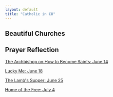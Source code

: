 ```yaml
---
layout: default
title: "Catholic in CO"
---
```

## Beautiful Churches

## Prayer Reflection

[The Archbishop on How to Become Saints: June 14](https://mjheinhold.github.io/focus-intern-2021/2021/06/14/how-to-become-saints)

[Lucky Me: June 18](https://mjheinhold.github.io/focus-intern-2021/2021/06/18/Lucky-Me)

[The Lamb's Supper: June 25](https://mjheinhold.github.io/focus-intern-2021/2021/06/25/the-Lambs-Supper)

[Home of the Free: July 4](https://mjheinhold.github.io/focus-intern-2021/2021/07/04/Home-of-the-Free)
